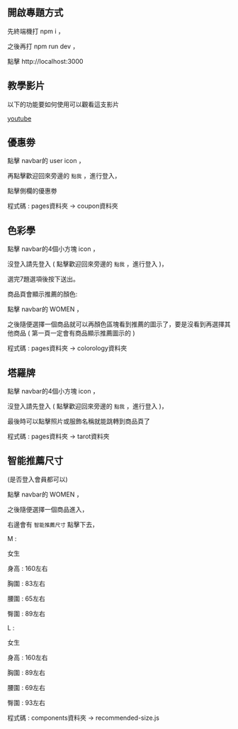 ## 開啟專題方式
先終端機打 npm i ，

之後再打 npm run dev ，

點擊 http://localhost:3000


## 教學影片
以下的功能要如何使用可以觀看這支影片

[youtube](https://www.youtube.com/watch?v=O1BC1rb6_yU)

## 優惠劵
點擊 navbar的 user icon ，

再點擊歡迎回來旁邊的 `點我` ，進行登入，

點擊側欄的優惠劵

程式碼 : pages資料夾 -> coupon資料夾 

## 色彩學
點擊 navbar的4個小方塊 icon ，

沒登入請先登入 ( 點擊歡迎回來旁邊的 `點我` ，進行登入 )，

選完7題選項後按下送出。

商品頁會顯示推薦的顏色:

點擊 navbar的 WOMEN ，

之後隨便選擇一個商品就可以再顏色區塊看到推薦的圖示了，要是沒看到再選擇其他商品 ( 第一頁一定會有商品顯示推薦圖示的 )

程式碼 : pages資料夾 -> colorology資料夾 

## 塔羅牌
點擊 navbar的4個小方塊 icon ，

沒登入請先登入 ( 點擊歡迎回來旁邊的 `點我` ，進行登入 )，

最後時可以點擊照片或服飾名稱就能跳轉到商品頁了

程式碼 : pages資料夾 -> tarot資料夾 

## 智能推薦尺寸
(是否登入會員都可以)

點擊 navbar的 WOMEN ，

之後隨便選擇一個商品進入，

右邊會有 `智能推薦尺寸` 點擊下去，

M :

女生 

身高 : 160左右

胸圍 : 83左右

腰圍 : 65左右

臀圍 : 89左右

L :

女生 

身高 : 160左右

胸圍 : 89左右

腰圍 : 69左右

臀圍 : 93左右

程式碼 : components資料夾 -> recommended-size.js